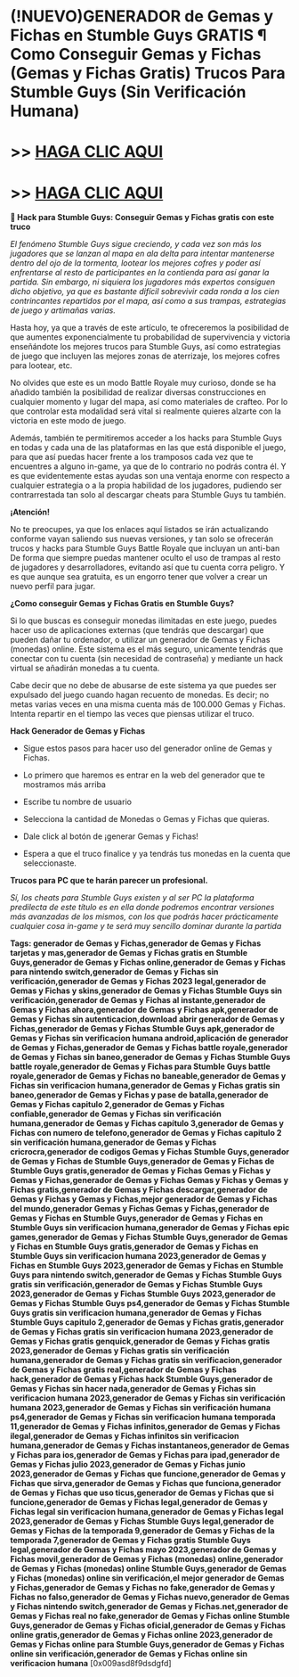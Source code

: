 # **(!NUEVO)GENERADOR de Gemas y Fichas en Stumble Guys GRATIS ¶ Como Conseguir Gemas y Fichas (Gemas y Fichas Gratis) Trucos Para Stumble Guys (Sin Verificación Humana)**

# >> <a href="https://vloggingparadise.blogspot.com/2023/04/generador-de-gemas-en-stumble-guys-2023.html">HAGA CLIC AQUI</a>


# >> <a href="https://vloggingparadise.blogspot.com/2023/04/generador-de-gemas-en-stumble-guys-2023.html">HAGA CLIC AQUI</a>
 
**🥇 Hack para Stumble Guys: Conseguir Gemas y Fichas gratis con este truco**

*El fenómeno Stumble Guys sigue creciendo, y cada vez son más los jugadores que se lanzan al mapa en ala delta para intentar mantenerse dentro del ojo de la tormenta, lootear los mejores cofres y poder así enfrentarse al resto de participantes en la contienda para así ganar la partida. Sin embargo, ni siquiera los jugadores más expertos consiguen dicho objetivo, ya que es bastante difícil sobrevivir cada ronda a los cien contrincantes repartidos por el mapa, así como a sus trampas, estrategias de juego y artimañas varias.*

Hasta hoy, ya que a través de este artículo, te ofreceremos la posibilidad de que aumentes exponencialmente tu probabilidad de supervivencia y victoria enseñándote los mejores trucos para Stumble Guys, así como estrategias de juego que incluyen las mejores zonas de aterrizaje, los mejores cofres para lootear, etc.

No olvides que este es un modo Battle Royale muy curioso, donde se ha añadido también la posibilidad de realizar diversas construcciones en cualquier momento y lugar del mapa, así como materiales de crafteo. Por lo que controlar esta modalidad será vital si realmente quieres alzarte con la victoria en este modo de juego.

Además, también te permitiremos acceder a los hacks para Stumble Guys en todas y cada una de las plataformas en las que está disponible el juego, para que así puedas hacer frente a los tramposos cada vez que te encuentres a alguno in-game, ya que de lo contrario no podrás contra él. Y es que evidentemente estas ayudas son una ventaja enorme con respecto a cualquier estrategia o a la propia habilidad de los jugadores, pudiendo ser contrarrestada tan solo al descargar cheats para Stumble Guys tu también.

**¡Atención!**

No te preocupes, ya que los enlaces aquí listados se irán actualizando conforme vayan saliendo sus nuevas versiones, y tan solo se ofrecerán trucos y hacks para Stumble Guys Battle Royale que incluyan un anti-ban
De forma que siempre puedas mantener oculto el uso de trampas al resto de jugadores y desarrolladores, evitando así que tu cuenta corra peligro. Y es que aunque sea gratuita, es un engorro tener que volver a crear un nuevo perfil para jugar.

**¿Como conseguir Gemas y Fichas Gratis en Stumble Guys?**

Si lo que buscas es conseguir monedas ilimitadas en este juego, puedes hacer uso de aplicaciones externas (que tendrás que descargar) que pueden dañar tu ordenador, o utilizar un generador de Gemas y Fichas (monedas) online. Este sistema es el más seguro, unicamente tendrás que conectar con tu cuenta (sin necesidad de contraseña) y mediante un hack virtual se añadirán monedas a tu cuenta.

Cabe decir que no debe de abusarse de este sistema ya que puedes ser expulsado del juego cuando hagan recuento de monedas. Es decir; no metas varias veces en una misma cuenta más de 100.000 Gemas y Fichas. Intenta repartir en el tiempo las veces que piensas utilizar el truco.

**Hack Generador de Gemas y Fichas**

*   Sigue estos pasos para hacer uso del generador online de Gemas y Fichas.


*   Lo primero que haremos es entrar en la web del generador que te mostramos más arriba

*   Escribe tu nombre de usuario

*   Selecciona la cantidad de Monedas o Gemas y Fichas que quieras.

*   Dale click al botón de ¡generar Gemas y Fichas!

*   Espera a que el truco finalice y ya tendrás tus monedas en la cuenta que seleccionaste.


**Trucos para PC que te harán parecer un profesional.**


*Sí, los cheats para Stumble Guys existen y al ser PC la plataforma predilecta de este título es en ella donde podremos encontrar versiones más avanzadas de los mismos, con los que podrás hacer prácticamente cualquier cosa in-game y te será muy sencillo dominar durante la partida*



**Tags:
generador de Gemas y Fichas,generador de Gemas y Fichas tarjetas y mas,generador de Gemas y Fichas gratis en Stumble Guys,generador de Gemas y Fichas online,generador de Gemas y Fichas para nintendo switch,generador de Gemas y Fichas sin verificación,generador de Gemas y Fichas 2023 legal,generador de Gemas y Fichas y skins,generador de Gemas y Fichas Stumble Guys sin verificación,generador de Gemas y Fichas al instante,generador de Gemas y Fichas ahora,generador de Gemas y Fichas apk,generador de Gemas y Fichas sin autenticacion,download abrir generador de Gemas y Fichas,generador de Gemas y Fichas Stumble Guys apk,generador de Gemas y Fichas sin verificacion humana android,aplicación de generador de Gemas y Fichas,generador de Gemas y Fichas battle royale,generador de Gemas y Fichas sin baneo,generador de Gemas y Fichas Stumble Guys battle royale,generador de Gemas y Fichas para Stumble Guys battle royale,generador de Gemas y Fichas no baneable,generador de Gemas y Fichas sin verificacion humana,generador de Gemas y Fichas gratis sin baneo,generador de Gemas y Fichas y pase de batalla,generador de Gemas y Fichas capitulo 2,generador de Gemas y Fichas confiable,generador de Gemas y Fichas sin verificación humana,generador de Gemas y Fichas capítulo 3,generador de Gemas y Fichas con numero de telefono,generador de Gemas y Fichas capitulo 2 sin verificación humana,generador de Gemas y Fichas cricrocra,generador de codigos Gemas y Fichas Stumble Guys,generador de Gemas y Fichas de Stumble Guys,generador de Gemas y Fichas de Stumble Guys gratis,generador de Gemas y Fichas Gemas y Fichas y Gemas y Fichas,generador de Gemas y Fichas Gemas y Fichas y Gemas y Fichas gratis,generador de Gemas y Fichas descargar,generador de Gemas y Fichas y Gemas y Fichas,mejor generador de Gemas y Fichas del mundo,generador Gemas y Fichas Gemas y Fichas,generador de Gemas y Fichas en Stumble Guys,generador de Gemas y Fichas en Stumble Guys sin verificacion humana,generador de Gemas y Fichas epic games,generador de Gemas y Fichas Stumble Guys,generador de Gemas y Fichas en Stumble Guys gratis,generador de Gemas y Fichas en Stumble Guys sin verificacion humana 2023,generador de Gemas y Fichas en Stumble Guys 2023,generador de Gemas y Fichas en Stumble Guys para nintendo switch,generador de Gemas y Fichas Stumble Guys gratis sin verificación,generador de Gemas y Fichas Stumble Guys 2023,generador de Gemas y Fichas Stumble Guys 2023,generador de Gemas y Fichas Stumble Guys ps4,generador de Gemas y Fichas Stumble Guys gratis sin verificacion humana,generador de Gemas y Fichas Stumble Guys capitulo 2,generador de Gemas y Fichas gratis,generador de Gemas y Fichas gratis sin verificacion humana 2023,generador de Gemas y Fichas gratis genquick,generador de Gemas y Fichas gratis 2023,generador de Gemas y Fichas gratis sin verificación humana,generador de Gemas y Fichas gratis sin verificacion,generador de Gemas y Fichas gratis real,generador de Gemas y Fichas hack,generador de Gemas y Fichas hack Stumble Guys,generador de Gemas y Fichas sin hacer nada,generador de Gemas y Fichas sin verificacion humana 2023,generador de Gemas y Fichas sin verificación humana 2023,generador de Gemas y Fichas sin verificación humana ps4,generador de Gemas y Fichas sin verificacion humana temporada 11,generador de Gemas y Fichas infinitos,generador de Gemas y Fichas ilegal,generador de Gemas y Fichas infinitos sin verificacion humana,generador de Gemas y Fichas instantaneos,generador de Gemas y Fichas para ios,generador de Gemas y Fichas para ipad,generador de Gemas y Fichas julio 2023,generador de Gemas y Fichas junio 2023,generador de Gemas y Fichas que funcione,generador de Gemas y Fichas que sirva,generador de Gemas y Fichas que funciona,generador de Gemas y Fichas que uso ticus,generador de Gemas y Fichas que si funcione,generador de Gemas y Fichas legal,generador de Gemas y Fichas legal sin verificacion humana,generador de Gemas y Fichas legal 2023,generador de Gemas y Fichas Stumble Guys legal,generador de Gemas y Fichas de la temporada 9,generador de Gemas y Fichas de la temporada 7,generador de Gemas y Fichas gratis Stumble Guys legal,generador de Gemas y Fichas mayo 2023,generador de Gemas y Fichas movil,generador de Gemas y Fichas (monedas) online,generador de Gemas y Fichas (monedas) online Stumble Guys,generador de Gemas y Fichas (monedas) online sin verificación,el mejor generador de Gemas y Fichas,generador de Gemas y Fichas no fake,generador de Gemas y Fichas no falso,generador de Gemas y Fichas nuevo,generador de Gemas y Fichas nintendo switch,generador de Gemas y Fichas.net,generador de Gemas y Fichas real no fake,generador de Gemas y Fichas online Stumble Guys,generador de Gemas y Fichas oficial,generador de Gemas y Fichas online gratis,generador de Gemas y Fichas online 2023,generador de Gemas y Fichas online para Stumble Guys,generador de Gemas y Fichas online sin verificación,generador de Gemas y Fichas online sin verificacion humana** [0x009asd8f9dsdgfd]
